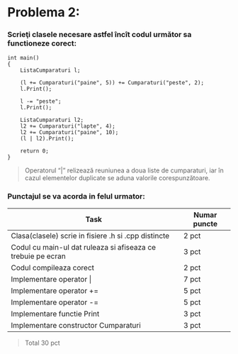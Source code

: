 # Problema 2:  
### Scrieţi clasele necesare astfel încît codul următor sa functioneze corect:
  

    int main()  
    {  
		ListaCumparaturi l;

		(l += Cumparaturi("paine", 5)) += Cumparaturi("peste", 2);
		l.Print();

		l -= "peste";
		l.Print();

		ListaCumparaturi l2;
		l2 += Cumparaturi("lapte", 4);
		l2 += Cumparaturi("paine", 10);
		(l | l2).Print();

		return 0;
    }  

> Operatorul “|” relizează reuniunea a doua liste de cumparaturi, iar în
> cazul elementelor duplicate  se aduna valorile corespunzătoare.

### Punctajul se va acorda in felul urmator:  
|Task|Numar puncte|
|--|--|
|Clasa(clasele) scrie in fisiere .h si .cpp distincte|2 pct|
|Codul cu main-ul dat ruleaza si afiseaza ce trebuie pe ecran| 3 pct  |
|Codul compileaza corect| 2 pct  |
|Implementare operator \| | 7 pct  |
|Implementare operator +=|5 pct  |
|Implementare operator -=| 5 pct  |
|Implementare functie Print| 3 pct  |
|Implementare constructor Cumparaturi| 3 pct  |

> Total 30 pct
